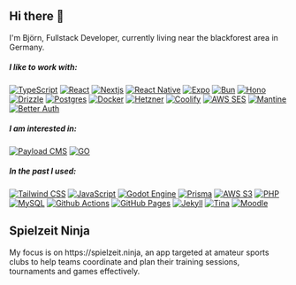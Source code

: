 <h2>Hi there 👋</h2>
<p>I'm Björn, Fullstack Developer, currently living near the blackforest area in Germany.</p>

<h5>I like to work with:</h5>
<p>
  <a href="https://www.typescriptlang.org/"><img alt="TypeScript" src="https://img.shields.io/badge/-TypeScript-007ACC?style=flat&logo=typescript&logoColor=white" /></a>
  <a href="https://react.dev/"><img alt="React" src="https://img.shields.io/badge/-React-45b8d8?style=flat&logo=react&logoColor=white" /></a>
  <a href="https://nextjs.org/"><img alt="Nextjs" src="https://img.shields.io/badge/-Nextjs-000000?style=flat&logo=next.js&logoColor=white" /></a>
  <a href="https://reactnative.dev/"><img alt="React Native" src="https://img.shields.io/badge/-React%20Native-61DAFB?style=flat&logo=react&logoColor=black" /></a>
  <a href="https://expo.dev/"><img alt="Expo" src="https://img.shields.io/badge/-Expo-4630EB?style=flat&logo=expo&logoColor=white" /></a>
  <a href="https://bun.sh/"><img alt="Bun" src="https://img.shields.io/badge/-Bun-000000?style=flat&logo=bun&logoColor=white" /></a>
  <a href="https://hono.dev/"><img alt="Hono" src="https://img.shields.io/badge/-Hono-E36002?style=flat&logo=hono&logoColor=white" /></a>
  <a href="https://orm.drizzle.team/"><img alt="Drizzle" src="https://img.shields.io/badge/-Drizzle-C5F74F?style=flat&logo=drizzle&logoColor=black" /></a>
  <a href="https://www.postgresql.org/"><img alt="Postgres" src="https://img.shields.io/badge/-Postgres-4169E1?style=flat&logo=postgresql&logoColor=white" /></a>
  <a href="https://www.docker.com/"><img alt="Docker" src="https://img.shields.io/badge/-Docker-46a2f1?style=flat&logo=docker&logoColor=white" /></a>
  <a href="https://www.hetzner.com/"><img alt="Hetzner" src="https://img.shields.io/badge/-Hetzner-D50C2D?style=flat&logo=hetzner&logoColor=white" /></a>
  <a href="https://coolify.io/"><img alt="Coolify" src="https://img.shields.io/badge/-Coolify-8C52FF?style=flat&logo=coolify&logoColor=white" /></a>
  <a href="https://aws.amazon.com/ses/"><img alt="AWS SES" src="https://img.shields.io/badge/-AWS%20SES-DD344C?style=flat&logo=amazonsimpleemailservice&logoColor=white" /></a>
  <a href="https://mantine.dev/"><img alt="Mantine" src="https://img.shields.io/badge/-Mantine-339AF0?style=flat&logo=mantine&logoColor=white" /></a>
  <a href="https://better-auth.com/"><img alt="Better Auth" src="https://img.shields.io/badge/-Better%20Auth-000000?style=flat&logo=betterauth&logoColor=white" /></a>
</p>

<h5>I am interested in:</h5>
<p>
  <a href="https://payloadcms.com/"><img alt="Payload CMS" src="https://img.shields.io/badge/-Payload%20CMS-000000?style=flat&logo=payloadcms&logoColor=white" /></a>
  <a href="https://go.dev/"><img alt="GO" src="https://img.shields.io/badge/-GO-00ADD8?style=flat&logo=go&logoColor=white" /></a>
</p>

<h5>In the past I used:</h5>
<p>
  <a href="https://tailwindcss.com/"><img alt="Tailwind CSS" src="https://img.shields.io/badge/-Tailwind-06B6D4?style=flat&logo=tailwindcss&logoColor=white" /></a>
  <a href="https://www.javascript.com/"><img alt="JavaScript" src="https://img.shields.io/badge/-JavaScript-F7DF1E?style=flat&logo=javascript&logoColor=black" /></a>
  <a href="https://godotengine.org/"><img alt="Godot Engine" src="https://img.shields.io/badge/-Godot%20Engine-478CBF?style=flat&logo=godotengine&logoColor=white" /></a>
  <a href="https://www.prisma.io/"><img alt="Prisma" src="https://img.shields.io/badge/-Prisma-2D3748?style=flat&logo=prisma&logoColor=white" /></a>
  <a href="https://aws.amazon.com/s3/"><img alt="AWS S3" src="https://img.shields.io/badge/-AWS%20S3-569A31?style=flat&logo=amazons3&logoColor=white" /></a>
  <a href="https://www.php.net/"><img alt="PHP" src="https://img.shields.io/badge/-PHP-777BB4?style=flat&logo=php&logoColor=white" /></a>
  <a href="https://www.mysql.com/"><img alt="MySQL" src="https://img.shields.io/badge/-MySQL-4479A1?style=flat&logo=mysql&logoColor=white" /></a>
  <a href="https://github.com/features/actions"><img alt="Github Actions" src="https://img.shields.io/badge/-Github_Actions-2088FF?style=flat&logo=github-actions&logoColor=white" /></a>
  <a href="https://pages.github.com/"><img alt="GitHub Pages" src="https://img.shields.io/badge/-Github%20Pages-222222?style=flat&logo=githubpages&logoColor=white" /></a>
  <a href="https://jekyllrb.com/"><img alt="Jekyll" src="https://img.shields.io/badge/-Jekyll-CC0000?style=flat&logo=jekyll&logoColor=white" /></a>
  <a href="https://tina.io/"><img alt="Tina" src="https://img.shields.io/badge/-Tina-EC4815?style=flat&logo=tina&logoColor=white" /></a>
  <a href="https://moodle.org/"><img alt="Moodle" src="https://img.shields.io/badge/-Moodle-F98012?style=flat&logo=moodle&logoColor=white" /></a>
</p>

<h2>Spielzeit Ninja</h2>
<p>My focus is on https://spielzeit.ninja, an app targeted at amateur sports clubs to help teams coordinate and plan their training sessions, tournaments and games effectively.</p>
